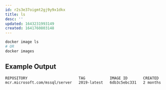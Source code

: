 ```yaml
---
id: r2s3e37oigmt2gj9y9x1dkx
title: ls
desc: ''
updated: 1643231993149
created: 1641760803148
---
```


```bash
docker image ls
# OR
docker images
```

## Example Output

```markdown
REPOSITORY                       TAG           IMAGE ID       CREATED        SIZE
mcr.microsoft.com/mssql/server   2019-latest   6db3c5ebc331   2 months ago   1.55GB
```
